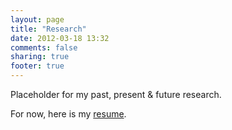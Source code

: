 ```yaml
---
layout: page
title: "Research"
date: 2012-03-18 13:32
comments: false
sharing: true
footer: true
---
```


Placeholder for my past, present & future research.

For now, here is my [resume](/assets/SaiCharan.pdf).
